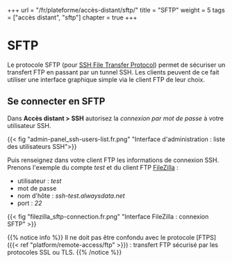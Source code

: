 +++
url = "/fr/plateforme/accès-distant/sftp/"
title = "SFTP"
weight = 5
tags = ["accès distant", "sftp"]
chapter = true
+++

# SFTP

Le protocole SFTP (pour [SSH File Transfer Protocol](https://fr.wikipedia.org/wiki/SSH_File_Transfer_Protocol)) permet de sécuriser un transfert FTP en passant par un tunnel SSH. Les clients peuvent de ce fait utiliser une interface graphique simple via le client FTP de leur choix.

## Se connecter en SFTP

Dans **Accès distant > SSH** autorisez la *connexion par mot de passe* à votre utilisateur SSH.

{{< fig "admin-panel_ssh-users-list.fr.png" "Interface d'administration : liste des utilisateurs SSH">}}

Puis renseignez dans votre client FTP les informations de connexion SSH. Prenons l'exemple du compte *test* et du client FTP [FileZilla](https://filezilla-project.org/) :

* utilisateur : _test_
* mot de passe
* nom d'hôte : _ssh-test.alwaysdata.net_
* port : _22_

{{< fig "filezilla_sftp-connection.fr.png" "Interface FileZilla : connexion SFTP" >}}

{{% notice info %}}
Il ne doit pas être confondu avec le protocole [FTPS] ({{< ref "platform/remote-access/ftp" >}}) : transfert FTP sécurisé par les protocoles SSL ou TLS.
{{% /notice %}}
